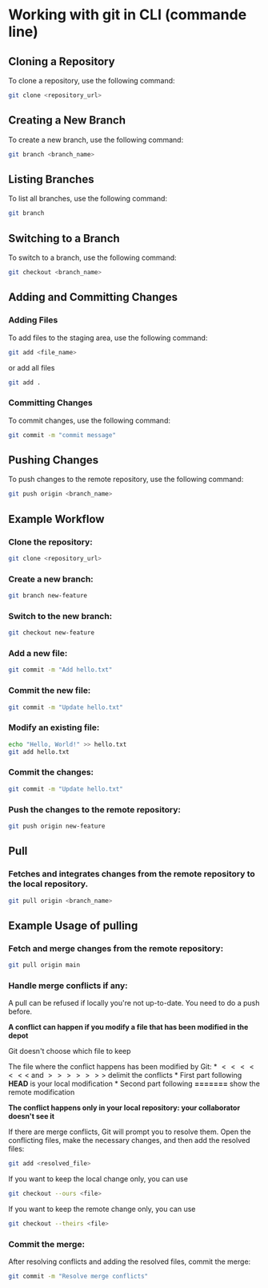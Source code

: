 # Working with git in CLI (commande line) 

## Cloning a Repository

To clone a repository, use the following command:

```sh
git clone <repository_url>
```

## Creating a New Branch
To create a new branch, use the following command:

```sh
git branch <branch_name>
```

## Listing Branches
To list all branches, use the following command:

```sh
git branch
```

## Switching to a Branch
To switch to a branch, use the following command:

```sh
git checkout <branch_name>
```

## Adding and Committing Changes
### Adding Files
To add files to the staging area, use the following command:

```sh
git add <file_name>
```

or add all files

```sh
git add . 
```

### Committing Changes
To commit changes, use the following command:

```sh
git commit -m "commit message"
```

## Pushing Changes
To push changes to the remote repository, use the following command:

```sh
git push origin <branch_name>
```

## Example Workflow
### Clone the repository:

```sh
git clone <repository_url>
```

### Create a new branch:

```sh
git branch new-feature
```

### Switch to the new branch:

```sh
git checkout new-feature
```

### Add a new file:

```sh
git commit -m "Add hello.txt"
```

### Commit the new file:

```sh
git commit -m "Update hello.txt"
```

### Modify an existing file:

```sh
echo "Hello, World!" >> hello.txt
git add hello.txt
```

### Commit the changes:

```sh
git commit -m "Update hello.txt"
```

### Push the changes to the remote repository:

```sh
git push origin new-feature
```

## Pull

### Fetches and integrates changes from the remote repository to the local repository.

```sh
git pull origin <branch_name>
```

## Example Usage of pulling

### Fetch and merge changes from the remote repository:

```sh
git pull origin main
```

### Handle merge conflicts if any:
A pull can be refused if locally you're not up-to-date. You need to do a push before.

**A conflict can happen if you modify a file that has been modified in the depot**

Git doesn't choose which file to keep

The file where the conflict happens has been modified by Git:
    * $<<<<<<<$ and $>>>>>>>$ delimit the conflicts
    *  First part following **HEAD** is your local modification
    * Second part following **=======** show the remote modification

**The conflict happens only in your local repository: your collaborator doesn't see it**

If there are merge conflicts, Git will prompt you to resolve them. Open the conflicting files, make the necessary changes, and then add the resolved files:

```sh
git add <resolved_file>
```

If you want to keep the local change only, you can use 
```sh
git checkout --ours <file>
```

If you want to keep the remote change only, you can use 
```sh
git checkout --theirs <file>
```


### Commit the merge:
After resolving conflicts and adding the resolved files, commit the merge:

```sh
git commit -m "Resolve merge conflicts"
```
